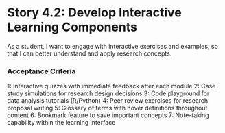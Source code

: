# Story 4.2: Develop Interactive Learning Components

As a student,
I want to engage with interactive exercises and examples,
so that I can better understand and apply research concepts.

### Acceptance Criteria
1: Interactive quizzes with immediate feedback after each module
2: Case study simulations for research design decisions
3: Code playground for data analysis tutorials (R/Python)
4: Peer review exercises for research proposal writing
5: Glossary of terms with hover definitions throughout content
6: Bookmark feature to save important concepts
7: Note-taking capability within the learning interface
